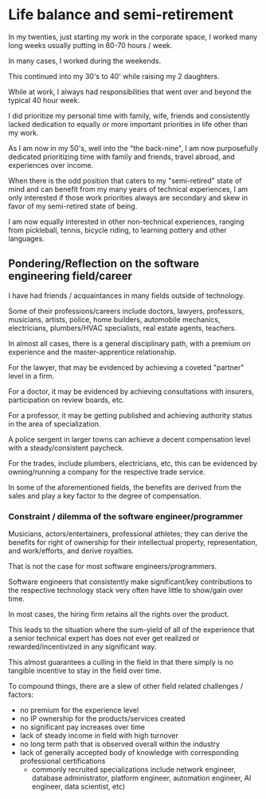 
# Life balance and semi-retirement

In my twenties, just starting my work in the corporate space, I worked many long weeks usually putting in 60-70 hours / week.

In many cases, I worked during the weekends.

This continued into my 30's to 40' while raising my 2 daughters.

While at work, I always had responsibilities that went over and beyond the typical 40 hour week.

I did prioritize my personal time with family, wife, friends and consistently lacked dedication to equally or more important priorities in life other than my work.

As I am now in my 50's, well into the "the back-nine", I am now purposefully dedicated prioritizing time with family and friends, travel abroad, and experiences over income.

When there is the odd position that caters to my "semi-retired" state of mind and can benefit from my many years of technical experiences, I am only interested if those work priorities always are secondary and skew in favor of my semi-retired state of being.

I am now equally interested in other non-technical experiences, ranging from pickleball, tennis, bicycle riding, to learning pottery and other languages.

## Pondering/Reflection on the software engineering field/career

I have had friends / acquaintances in many fields outside of technology.

Some of their professions/careers include doctors, lawyers, professors, musicians, artists, police, home builders, automobile mechanics, electricians, plumbers/HVAC specialists, real estate agents, teachers.  

In almost all cases, there is a general disciplinary path, with a premium on experience and the master-apprentice relationship.

For the lawyer, that may be evidenced by achieving a coveted "partner" level in a firm.

For a doctor, it may be evidenced by achieving consultations with insurers, participation on review boards, etc.

For a professor, it may be getting published and achieving authority status in the area of specialization.

A police sergent in larger towns can achieve a decent compensation level with a steady/consistent paycheck.

For the trades, include plumbers, electricians, etc, this can be evidenced by owning/running a company for the respective trade service. 

In some of the aforementioned fields, the benefits are derived from the sales and play a key factor to the degree of compensation.


### Constraint / dilemma of the software engineer/programmer

Musicians, actors/entertainers, professional athletes; they can derive the benefits for right of ownership for their intellectual property, representation, and work/efforts, and derive royalties.

That is not the case for most software engineers/programmers.

Software engineers that consistently make significant/key contributions to the respective technology stack very often have little to show/gain over time.

In most cases, the hiring firm retains all the rights over the product.

This leads to the situation where the sum-yield of all of the experience that a senior technical expert has does not ever get realized or rewarded/incentivized in any significant way.

This almost guarantees a culling in the field in that there simply is no tangible incentive to stay in the field over time.

To compound things, there are a slew of other field related challenges / factors:

- no premium for the experience level 
- no IP ownership for the products/services created
- no significant pay increases over time
- lack of steady income in field with high turnover 
- no long term path that is observed overall within the industry
- lack of generally accepted body of knowledge with corresponding professional certifications 
  - commonly recruited specializations include network engineer, database administrator, platform engineer, automation engineer, AI engineer, data scientist, etc)



